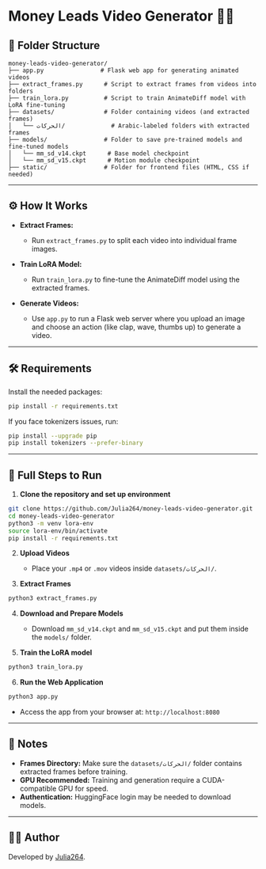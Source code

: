 
# Money Leads Video Generator 🎥✨

## 📂 Folder Structure

```
money-leads-video-generator/
├── app.py                # Flask web app for generating animated videos
├── extract_frames.py      # Script to extract frames from videos into folders
├── train_lora.py          # Script to train AnimateDiff model with LoRA fine-tuning
├── datasets/              # Folder containing videos (and extracted frames)
│   └── الحركات/             # Arabic-labeled folders with extracted frames
├── models/                # Folder to save pre-trained models and fine-tuned models
│   └── mm_sd_v14.ckpt      # Base model checkpoint
│   └── mm_sd_v15.ckpt      # Motion module checkpoint
├── static/                # Folder for frontend files (HTML, CSS if needed)
```

---

## ⚙️ How It Works

- **Extract Frames:**  
  - Run `extract_frames.py` to split each video into individual frame images.

- **Train LoRA Model:**  
  - Run `train_lora.py` to fine-tune the AnimateDiff model using the extracted frames.

- **Generate Videos:**  
  - Use `app.py` to run a Flask web server where you upload an image and choose an action (like clap, wave, thumbs up) to generate a video.

---

## 🛠️ Requirements

Install the needed packages:

```bash
pip install -r requirements.txt
```

If you face tokenizers issues, run:

```bash
pip install --upgrade pip
pip install tokenizers --prefer-binary
```

---

## 🚀 Full Steps to Run

1. **Clone the repository and set up environment**

```bash
git clone https://github.com/Julia264/money-leads-video-generator.git
cd money-leads-video-generator
python3 -m venv lora-env
source lora-env/bin/activate
pip install -r requirements.txt
```

2. **Upload Videos**
   - Place your `.mp4` or `.mov` videos inside `datasets/الحركات/`.

3. **Extract Frames**

```bash
python3 extract_frames.py
```

4. **Download and Prepare Models**
   - Download `mm_sd_v14.ckpt` and `mm_sd_v15.ckpt` and put them inside the `models/` folder.

5. **Train the LoRA model**

```bash
python3 train_lora.py
```

6. **Run the Web Application**

```bash
python3 app.py
```
- Access the app from your browser at: `http://localhost:8080`

---

## 📌 Notes

- **Frames Directory:** Make sure the `datasets/الحركات/` folder contains extracted frames before training.
- **GPU Recommended:** Training and generation require a CUDA-compatible GPU for speed.
- **Authentication:** HuggingFace login may be needed to download models.

---

## 👩‍💻 Author

Developed by [Julia264](https://github.com/Julia264).
